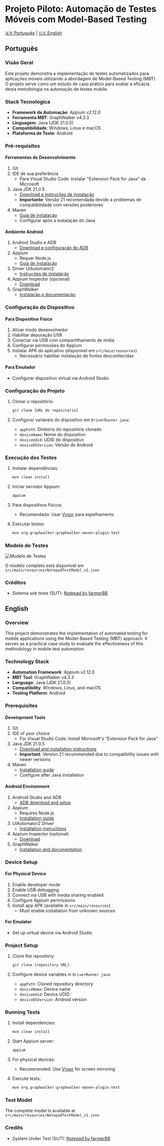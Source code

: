# Projeto Piloto: Automação de Testes Móveis com Model-Based Testing

[🇧🇷 Português](#português) | [🇺🇸 English](#english)

## Português

### Visão Geral
Este projeto demonstra a implementação de testes automatizados para aplicações móveis utilizando a abordagem de Model-Based Testing (MBT). O projeto serve como um estudo de caso prático para avaliar a eficácia desta metodologia na automação de testes mobile.

### Stack Tecnológica
- **Framework de Automação**: Appium v2.12.0
- **Ferramenta MBT**: GraphWalker v4.3.3
- **Linguagem**: Java (JDK 21.0.5)
- **Compatibilidade**: Windows, Linux e macOS
- **Plataforma de Teste**: Android

### Pré-requisitos

#### Ferramentas de Desenvolvimento
1. Git
2. IDE de sua preferência
   - Para Visual Studio Code: Instalar "Extension Pack for Java" da Microsoft
3. Java JDK 21.0.5
   - [Download e instruções de instalação](https://www.oracle.com/java/technologies/downloads/)
   - **Importante**: Versão 21 recomendada devido a problemas de compatibilidade com versões posteriores
4. Maven
   - [Guia de instalação](https://maven.apache.org/install.html)
   - Configurar após a instalação do Java

#### Ambiente Android
1. Android Studio e ADB
   - [Download e configuração do ADB](https://developer.android.com/tools/adb)
2. Appium
   - Requer Node.js
   - [Guia de instalação](https://appium.io/docs/en/2.2/quickstart/install/)
3. Driver UIAutomator2
   - [Instruções de instalação](https://appium.io/docs/en/2.2/quickstart/uiauto2-driver/)
4. Appium Inspector (opcional)
   - [Download](https://github.com/appium/appium-inspector)
5. GraphWalker
   - [Instalação e documentação](https://graphwalker.github.io/)

### Configuração do Dispositivo

#### Para Dispositivo Físico
1. Ativar modo desenvolvedor
2. Habilitar depuração USB
3. Conectar via USB com compartilhamento de mídia
4. Configurar permissões do Appium
5. Instalar APK do aplicativo (disponível em `src/main/resources`)
   - Necessário habilitar instalação de fontes desconhecidas

#### Para Emulador
- Configurar dispositivo virtual via Android Studio

### Configuração do Projeto

1. Clonar o repositório:
   ```bash
   git clone [URL do repositório]
   ```

2. Configurar variáveis do dispositivo em `DriverRunner.java`:
   - `appPath`: Diretório do repositório clonado
   - `deviceName`: Nome do dispositivo
   - `deviceUdid`: UDID do dispositivo
   - `deviceOSVersion`: Versão do Android

### Execução dos Testes

1. Instalar dependências:
   ```bash
   mvn clean install
   ```

2. Iniciar servidor Appium:
   ```bash
   appium
   ```

3. Para dispositivos físicos:
   - Recomendado: Usar [Vysor](https://www.vysor.io/) para espelhamento

4. Executar testes:
   ```bash
   mvn org.graphwalker:graphwalker-maven-plugin:test
   ```

### Modelo de Testes
![Modelo de Testes](https://github.com/user-attachments/assets/f86c5e8c-0099-4e1a-bd53-bf70605206f4)

O modelo completo está disponível em `src/main/resources/NotepadTestModel_v1.json`

### Créditos
- Sistema sob teste (SUT): [Notepad by farmerBB](https://github.com/farmerbb/Notepad)

## English

### Overview
This project demonstrates the implementation of automated testing for mobile applications using the Model-Based Testing (MBT) approach. It serves as a practical case study to evaluate the effectiveness of this methodology in mobile test automation.

### Technology Stack
- **Automation Framework**: Appium v2.12.0
- **MBT Tool**: GraphWalker v4.3.3
- **Language**: Java (JDK 21.0.5)
- **Compatibility**: Windows, Linux, and macOS
- **Testing Platform**: Android

### Prerequisites

#### Development Tools
1. Git
2. IDE of your choice
   - For Visual Studio Code: Install Microsoft's "Extension Pack for Java"
3. Java JDK 21.0.5
   - [Download and installation instructions](https://www.oracle.com/java/technologies/downloads/)
   - **Important**: Version 21 recommended due to compatibility issues with newer versions
4. Maven
   - [Installation guide](https://maven.apache.org/install.html)
   - Configure after Java installation

#### Android Environment
1. Android Studio and ADB
   - [ADB download and setup](https://developer.android.com/tools/adb)
2. Appium
   - Requires Node.js
   - [Installation guide](https://appium.io/docs/en/2.2/quickstart/install/)
3. UIAutomator2 Driver
   - [Installation instructions](https://appium.io/docs/en/2.2/quickstart/uiauto2-driver/)
4. Appium Inspector (optional)
   - [Download](https://github.com/appium/appium-inspector)
5. GraphWalker
   - [Installation and documentation](https://graphwalker.github.io/)

### Device Setup

#### For Physical Device
1. Enable developer mode
2. Enable USB debugging
3. Connect via USB with media sharing enabled
4. Configure Appium permissions
5. Install app APK (available in `src/main/resources`)
   - Must enable installation from unknown sources

#### For Emulator
- Set up virtual device via Android Studio

### Project Setup

1. Clone the repository:
   ```bash
   git clone [repository URL]
   ```

2. Configure device variables in `DriverRunner.java`:
   - `appPath`: Cloned repository directory
   - `deviceName`: Device name
   - `deviceUdid`: Device UDID
   - `deviceOSVersion`: Android version

### Running Tests

1. Install dependencies:
   ```bash
   mvn clean install
   ```

2. Start Appium server:
   ```bash
   appium
   ```

3. For physical devices:
   - Recommended: Use [Vysor](https://www.vysor.io/) for screen mirroring

4. Execute tests:
   ```bash
   mvn org.graphwalker:graphwalker-maven-plugin:test
   ```

### Test Model
The complete model is available at `src/main/resources/NotepadTestModel_v1.json`

### Credits
- System Under Test (SUT): [Notepad by farmerBB](https://github.com/farmerbb/Notepad)

